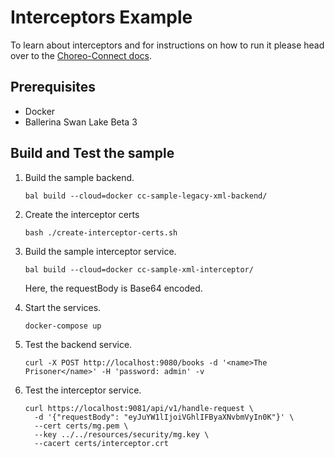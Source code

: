# Interceptors Example

To learn about interceptors and for instructions on how to run it please head over to the
[Choreo-Connect docs](https://apim.docs.wso2.com/en/latest/deploy-and-publish/deploy-on-gateway/choreo-connect/message-transformation/message-transformation-overview/).

## Prerequisites
- Docker
- Ballerina Swan Lake Beta 3

## Build and Test the sample

1. Build the sample backend.

    ```
    bal build --cloud=docker cc-sample-legacy-xml-backend/
    ```
2. Create the interceptor certs

    ```
    bash ./create-interceptor-certs.sh
    ```

3. Build the sample interceptor service.

    ```
    bal build --cloud=docker cc-sample-xml-interceptor/
    ```
    Here, the requestBody is Base64 encoded.

4. Start the services.

    ```
    docker-compose up
    ```

5. Test the backend service.

    ```
    curl -X POST http://localhost:9080/books -d '<name>The Prisoner</name>' -H 'password: admin' -v
    ```

6. Test the interceptor service.

    ```
    curl https://localhost:9081/api/v1/handle-request \
      -d '{"requestBody": "eyJuYW1lIjoiVGhlIFByaXNvbmVyIn0K"}' \
      --cert certs/mg.pem \
      --key ../../resources/security/mg.key \
      --cacert certs/interceptor.crt
    ```
